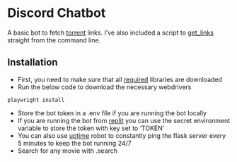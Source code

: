 # Discord Chatbot

A basic bot to fetch [torrent](https://piratebayorg.net/) links. I’ve also included a script to [get_links](https://github.com/Jobin-Nelson/discord_chatbot/blob/main/get_links.py) straight from the command line. 

## Installation

- First, you need to make sure that all [required](https://github.com/Jobin-Nelson/discord_chatbot/blob/main/requirements.txt) libraries are downloaded
- Run the below code to download the necessary webdrivers

```
playwright install
```

- Store the bot token in a .env file if you are running the bot locally
- If you are running the bot from [replit](https://replit.com/) you can use the secret environment variable to store the token with key set to ‘TOKEN’
- You can also use [uptime](https://uptimerobot.com/) robot to constantly ping the flask server every 5 minutes to keep the bot running 24/7
- Search for any movie with .search